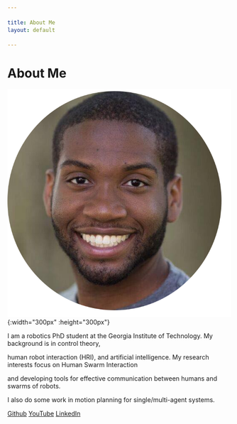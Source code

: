 ```yaml
---

title: About Me
layout: default

---
```

# About Me

![Me](/assets/images/Christopher_Banks_circle.png){:width="300px" :height="300px"}



I am a robotics PhD student at the Georgia Institute of Technology. My background is in control theory, 

human robot interaction (HRI), and artificial intelligence. My research interests focus on Human Swarm Interaction

and developing tools for effective communication between humans and swarms of robots. 

I also do some work in motion planning for single/multi-agent systems.




[Github](https://github.com/cjbanks)  [YouTube](https://www.youtube.com/channel/UCYPUNfP7jKi1WnP9-VHSDsQ/featured)   [LinkedIn](https://www.linkedin.com/in/cbanks101/)
